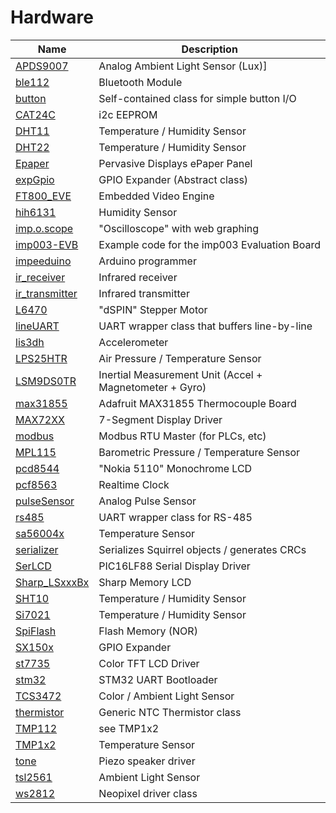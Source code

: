 # Hardware
| Name | Description |
| ---- | ----------- |
| [APDS9007](APDS9007) | Analog Ambient Light Sensor (Lux)]
| [ble112](ble112) | Bluetooth Module
| [button](button) | Self-contained class for simple button I/O
| [CAT24C](eeprom/CAT24C) | i2c EEPROM |
| [DHT11](DHT11) | Temperature / Humidity Sensor |
| [DHT22](DHT22) | Temperature / Humidity Sensor |
| [Epaper](Epaper) | Pervasive Displays ePaper Panel |
| [expGpio](expGpio) | GPIO Expander (Abstract class)
| [FT800_EVE](FT800_EVE) | Embedded Video Engine |
| [hih6131](hih6131) | Humidity Sensor
| [imp.o.scope](imp.o.scope) | "Oscilloscope" with web graphing
| [imp003-EVB](imp003-EVB) | Example code for the imp003 Evaluation Board
| [impeeduino](impeeduino) | Arduino programmer
| [ir_receiver](ir_receiver) | Infrared receiver
| [ir_transmitter](ir_transmitter) | Infrared transmitter
| [L6470](L6470) | "dSPIN" Stepper Motor |
| [lineUART](lineUART) | UART wrapper class that buffers line-by-line
| [lis3dh](lis3dh) | Accelerometer
| [LPS25HTR](LPS25HTR) | Air Pressure / Temperature Sensor |
| [LSM9DS0TR](LSM9DS0TR) | Inertial Measurement Unit (Accel + Magnetometer + Gyro) |
| [max31855](max31855) | Adafruit MAX31855 Thermocouple Board
| [MAX72XX](MAX72XX) | 7-Segment Display Driver
| [modbus](modbus) | Modbus RTU Master (for PLCs, etc)
| [MPL115](MPL115) | Barometric Pressure / Temperature Sensor
| [pcd8544](pcd8544) | "Nokia 5110" Monochrome LCD
| [pcf8563](pcf8563) | Realtime Clock
| [pulseSensor](pulseSensor) | Analog Pulse Sensor
| [rs485](rs485) | UART wrapper class for RS-485
| [sa56004x](sa56004x) | Temperature Sensor
| [serializer](serializer) | Serializes Squirrel objects / generates CRCs  
| [SerLCD](SerLCD) | PIC16LF88 Serial Display Driver
| [Sharp_LSxxxBx](Sharp_LSxxxBx) | Sharp Memory LCD
| [SHT10](SHT10) | Temperature / Humidity Sensor
| [Si7021](Si7021) | Temperature / Humidity Sensor
| [SpiFlash](SpiFlash) | Flash Memory (NOR)
| [SX150x](SX150x) | GPIO Expander
| [st7735](st7735) | Color TFT LCD Driver
| [stm32](stm32) | STM32 UART Bootloader
| [TCS3472](TCS3472) | Color / Ambient Light Sensor
| [thermistor](thermistor) | Generic NTC Thermistor class
| [TMP112](TMP112) | see TMP1x2
| [TMP1x2](TMP1x2) | Temperature Sensor
| [tone](tone) | Piezo speaker driver
| [tsl2561](tsl2561) | Ambient Light Sensor
| [ws2812](ws2812) | Neopixel driver class
